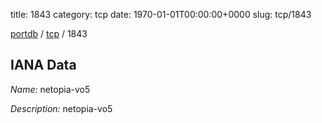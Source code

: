 title: 1843
category: tcp
date: 1970-01-01T00:00:00+0000
slug: tcp/1843

[portdb](/) / [tcp](/category/tcp.html) / 1843


## IANA Data

_Name:_ netopia-vo5

_Description:_ netopia-vo5

